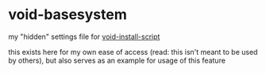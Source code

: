 # void-basesystem
my "hidden" settings file for [void-install-script](https://github.com/kkrruumm/void-install-script)

this exists here for my own ease of access (read: this isn't meant to be used by others), but also serves as an example for usage of this feature
